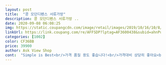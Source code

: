```yaml
---
layout: post 
title:  "콩 모던디펜스 서류가방" 
description: 콩 모던디펜스 서류가방 ..
date: 2020-09-08 06:08:25 
img: https://static.coupangcdn.com/image/retail/images/2019/10/16/10/8/ad938c45-de34-45cf-98ec-8aae5152f302.jpg 
linkUrl: https://link.coupang.com/re/AFFSDP?lptag=AF3600438&subid=ahnPublicAsk&pageKey=322101083&itemId=1031348569&vendorItemId=5480043834&traceid=V0-113-07f511de7b58b351 
categories: [1002] 
color: CF36BB 
price: 39900 
author: Ask View Shop 
cont:  "Simple is Best<br/>가격 품질 용도 좋습니다!<br/>가격대비 상당히 좋아요<br/>가격도 좋고 노트북 들고다니기도 좋고<br/>가성비 갓갓 이쁨 야악간의 구겨짐 정도는 눈감아 줄 가격과 디자인, 디자인이 올드하지도 너무 영하지도 않고 유행안타게 깔끔해서 좋음<br/>너어어어무 잘쓰고 있습니다<br/>다만 외부에 이어폰 같은 작은거 넣을 주머니가 있으면 더욱 좋겠지만<br/>더욱 좋겠다는게 지금 안 좋다는 것은 아니니깐 패스하고<br/>사이즈도 적당하고<br/>수납도 출퇴근 용도로 아주 그만입니다<br/>스트랩부분이 좀 품질이 안좋다는 느낌이 들긴하지만<br/>지퍼부분도 고급스럽고요<br/>첫 신입직원 서류가방으로 딱 좋습니다<br/>" 
---
```

